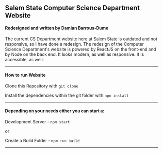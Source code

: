 ## Salem State Computer Science Department Website
#### Redesigned and written by Damian Barrous-Dume

The current CS Department website here at Salem State is outdated and not responsive, so I have done a redesign. The redesign of the Computer Science Department's website is powered by ReactJS on the front-end and by Node on the back end. It looks modern, as well as responsive. It is accessible, as well. 

---
#### How to run Website

Clone this Repository with `git clone`

Install the dependencies within the git folder with `npm install`

---

#### Depending on your needs either you can start a:

Development Server - `npm start`

or

Create a Build Folder - `npm run build`

---

